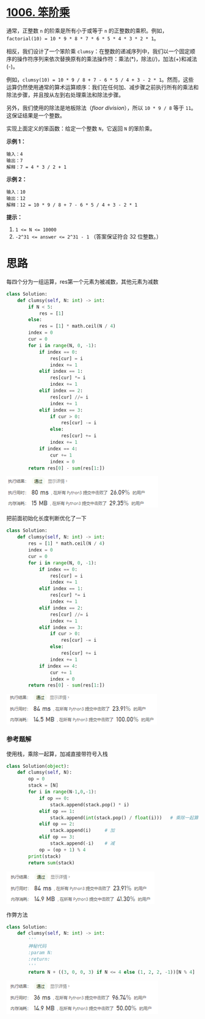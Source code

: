 # [1006. 笨阶乘](https://leetcode-cn.com/problems/clumsy-factorial/)

通常，正整数 `n` 的阶乘是所有小于或等于 `n` 的正整数的乘积。例如，`factorial(10) = 10 * 9 * 8 * 7 * 6 * 5 * 4 * 3 * 2 * 1`。

相反，我们设计了一个笨阶乘 `clumsy`：在整数的递减序列中，我们以一个固定顺序的操作符序列来依次替换原有的乘法操作符：乘法(*)，除法(/)，加法(+)和减法(-)。

例如，`clumsy(10) = 10 * 9 / 8 + 7 - 6 * 5 / 4 + 3 - 2 * 1`。然而，这些运算仍然使用通常的算术运算顺序：我们在任何加、减步骤之前执行所有的乘法和除法步骤，并且按从左到右处理乘法和除法步骤。

另外，我们使用的除法是地板除法（*floor division*），所以 `10 * 9 / 8` 等于 `11`。这保证结果是一个整数。

实现上面定义的笨函数：给定一个整数 `N`，它返回 `N` 的笨阶乘。

 

**示例 1：**

```
输入：4
输出：7
解释：7 = 4 * 3 / 2 + 1
```

**示例 2：**

```
输入：10
输出：12
解释：12 = 10 * 9 / 8 + 7 - 6 * 5 / 4 + 3 - 2 * 1
```

 

**提示：**

1. `1 <= N <= 10000`
2. `-2^31 <= answer <= 2^31 - 1` （答案保证符合 32 位整数。）

# 思路

每四个分为一组运算，res第一个元素为被减数，其他元素为减数

```python
class Solution:
    def clumsy(self, N: int) -> int:
        if N < 5:
            res = [1]
        else:
            res = [1] * math.ceil(N / 4)
        index = 0
        cur = 0
        for i in range(N, 0, -1):
            if index == 0:
                res[cur] = i
                index += 1
            elif index == 1:
                res[cur] *= i
                index += 1
            elif index == 2:
                res[cur] //= i
                index += 1
            elif index == 3:
                if cur > 0:
                    res[cur] -= i
                else:
                    res[cur] += i
                index += 1
            if index == 4:
                cur += 1
                index = 0
        return res[0] - sum(res[1:])
```

![image-20210401110814677](img/image-20210401110814677.png)

把前面初始化长度判断优化了一下

```python
class Solution:
    def clumsy(self, N: int) -> int:
        res = [1] * math.ceil(N / 4)
        index = 0
        cur = 0
        for i in range(N, 0, -1):
            if index == 0:
                res[cur] = i
                index += 1
            elif index == 1:
                res[cur] *= i
                index += 1
            elif index == 2:
                res[cur] //= i
                index += 1
            elif index == 3:
                if cur > 0:
                    res[cur] -= i
                else:
                    res[cur] += i
                index += 1
            if index == 4:
                cur += 1
                index = 0
        return res[0] - sum(res[1:])
```

![image-20210401110930061](img/image-20210401110930061.png)

### 参考题解

使用栈，乘除一起算，加减直接带符号入栈

```python
class Solution(object):
    def clumsy(self, N):
        op = 0
        stack = [N]
        for i in range(N-1,0,-1):
            if op == 0:
                stack.append(stack.pop() * i)
            elif op == 1:
                stack.append(int(stack.pop() / float(i)))   # 乘除一起算
            elif op == 2:
                stack.append(i)     # 加
            elif op == 3:
                stack.append(-i)    # 减
            op = (op + 1) % 4
        print(stack)
        return sum(stack)
```

![image-20210401113047162](img/image-20210401113047162.png)

作弊方法

```python
class Solution:
    def clumsy(self, N: int) -> int:
        '''
        神秘代码
        :param N:
        :return:
        '''
        return N + ((3, 0, 0, 3) if N <= 4 else (1, 2, 2, -1))[N % 4]
```

![image-20210401114946369](img/image-20210401114946369.png)
